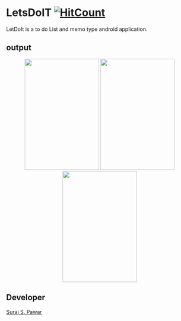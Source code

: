 # LetsDoIT	[![HitCount](http://hits.dwyl.io/ssp4all/LetsDoIT.svg)](http://hits.dwyl.io/ssp4all/LetsDoIT)


LetDoIt is a to do List and memo type android application.

## output


<center>
	<img width="200" height="300" src="https://github.com/ssp4all/LetsDoIT/blob/master/splash.png">
	<img width="200" height="300" src="https://github.com/ssp4all/LetsDoIT/blob/master/add.png">
	<img width="200" height="300" src="https://github.com/ssp4all/LetsDoIT/blob/master/edit.png">

</center>

## Developer

[Suraj S. Pawar](https://github.com/ssp4all)



